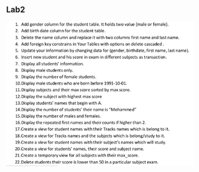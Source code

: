 ## Lab2  
![img](https://github.com/heba-eldeabes/Mysql/blob/main/img/Screenshot%20from%202025-10-17%2021-06-27.png)